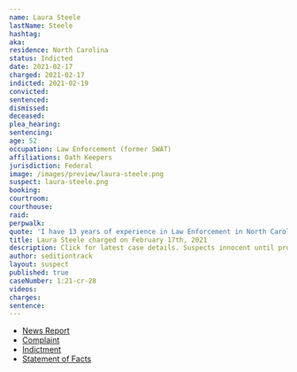 ```yaml
---
name: Laura Steele
lastName: Steele
hashtag:
aka:
residence: North Carolina
status: Indicted
date: 2021-02-17
charged: 2021-02-17
indicted: 2021-02-19
convicted: 
sentenced: 
dismissed: 
deceased:
plea_hearing:
sentencing:
age: 52
occupation: Law Enforcement (former SWAT)
affiliations: Oath Keepers
jurisdiction: Federal
image: /images/preview/laura-steele.png
suspect: laura-steele.png
booking:
courtroom:
courthouse:
raid:
perpwalk:
quote: 'I have 13 years of experience in Law Enforcement in North Carolina. I served as a K-9 Officer and a SWAT team member.'
title: Laura Steele charged on February 17th, 2021
description: Click for latest case details. Suspects innocent until proven guilty.
author: seditiontrack
layout: suspect
published: true
caseNumber: 1:21-cr-28
videos:
charges:
sentence:
---
```

- [News Report](https://www.cbsnews.com/news/capitol-riot-oath-keepers-indicted-conspiracy/)
- [Complaint](https://www.justice.gov/usao-dc/case-multi-defendant/file/1369076/download)
- [Indictment](https://www.justice.gov/usao-dc/press-release/file/1422696/download)
- [Statement of Facts](https://www.justice.gov/usao-dc/case-multi-defendant/file/1369076/download)
